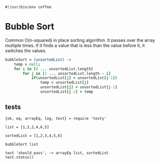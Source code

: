     #!/usr/bin/env coffee
# Bubble Sort
Common O(n-squared) in place sorting algorithm.  It passes over the array multiple times.   if it finds a value that is less than the value before it, it switches the values.

```coffeescript
bubbleSort = (unsortedList) ->
    temp = null;
    for i in [0 ... unsortedList.length]
        for j in [1 ... unsortedList.length - i]
            if(unsortedList[j] < unsortedList[j-1])
                temp = unsortedList[j]
                unsortedList[j] = unsortedList[j-1]
                unsortedList[j-1] = temp
```
## tests
                
    {ok, eq, arrayEq, log, test} = require 'testy'

    list = [1,3,2,4,6,5]

    sortedList = [1,2,3,4,5,6]

    bubbleSort list

    test 'should pass', -> arrayEq list, sortedList
    test.status()

